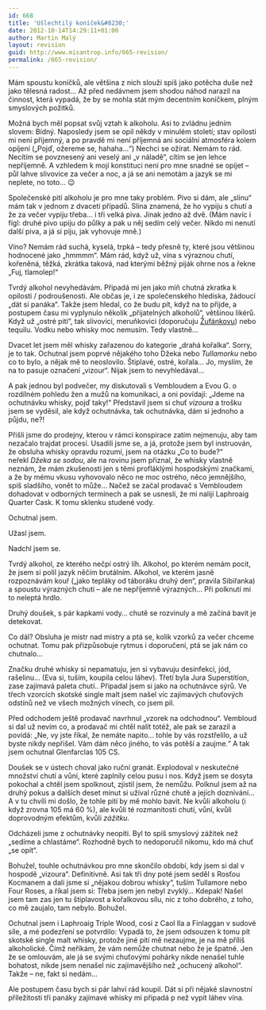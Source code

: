 ```yaml
---
id: 668
title: 'Ušlechtilý koníček&#8230;'
date: 2012-10-14T14:29:11+01:00
author: Martin Malý
layout: revision
guid: http://www.misantrop.info/665-revision/
permalink: /665-revision/
---
```

Mám spoustu koníčků, ale většina z nich slouží spíš jako potěcha duše než jako tělesná radost&#8230; Až před nedávnem jsem shodou náhod narazil na činnost, která vypadá, že by se mohla stát mým decentním koníčkem, plným smyslových požitků.

<!--more-->

Možná bych měl popsat svůj vztah k alkoholu. Asi to zvládnu jedním slovem: Bídný. Naposledy jsem se opil někdy v minulém století; stav opilosti mi není příjemný, a po pravdě mi není příjemná ani sociální atmosféra kolem opíjení (&#8222;Pojď, ožereme se, hahaha&#8230;&#8220;) Nechci se ožírat. Nemám to rád. Necítím se povznesený ani veselý ani &#8222;v náladě&#8220;, cítím se jen lehce nepříjemně. A vzhledem k mojí konstituci není pro mne snadné se opíjet &#8211; půl lahve slivovice za večer a noc, a já se ani nemotám a jazyk se mi neplete, no toto&#8230; 😉

Společenské pití alkoholu je pro mne taky problém. Pivo si dám, ale &#8222;slinu&#8220; mám tak v jednom z dvaceti případů. Slina znamená, že ho vypiju s chutí a že za večer vypiju třeba&#8230; i tři velká piva. Jinak jedno až dvě. (Mám navíc i fígl: druhé pivo upiju do půlky a pak u něj sedím celý večer. Nikdo mi nenutí další piva, a já si piju, jak vyhovuje mně.)

Víno? Nemám rád suchá, kyselá, trpká &#8211; tedy přesně ty, které jsou většinou hodnocené jako &#8222;hmmmm&#8220;. Mám rád, když už, vína s výraznou chutí, kořeněná, těžká, zkrátka taková, nad kterými běžný piják ohrne nos a řekne &#8222;Fuj, tlamolep!&#8220;

Tvrdý alkohol nevyhedávám. Připadá mi jen jako míň chutná zkratka k opilosti / podroušenosti. Ale občas je, i ze společenského hlediska, žádoucí &#8222;dát si panáka&#8220;. Takže jsem hledal, co že budu pít, když na to přijde, a postupem času mi vyplynulo několik &#8222;přijatelných alkoholů&#8220;, většinou likérů. Když už &#8222;ostré pití&#8220;, tak slivovici, meruňkovici (doporučuju [Žufánkovu](http://www.zufanek.cz/)) nebo tequilu. Vodku nebo whisky moc nemusím. Tedy vlastně&#8230;

Dvacet let jsem měl whisky zařazenou do kategorie &#8222;drahá kořalka&#8220;. Sorry, je to tak. Ochutnal jsem poprvé nějakého toho Džeka nebo _Tullamorku_ nebo co to bylo, a nějak mě to neoslovilo. Štiplavé, ostré, kořala&#8230; Jo, myslím, že na to pasuje označení &#8222;vizour&#8220;. Nijak jsem to nevyhledával&#8230;

A pak jednou byl podvečer, my diskutovali s Vembloudem a Evou G. o rozdílném pohledu žen a mužů na komunikaci, a oni povídají: &#8222;Jdeme na ochutnávku whisky, pojď taky!&#8220; Představil jsem si chuť _vizoura_ a trošku jsem se vyděsil, ale když ochutnávka, tak ochutnávka, dám si jednoho a půjdu, ne?!

Přišli jsme do prodejny, kterou v rámci konspirace zatím nejmenuju, aby tam nezačalo trajdat procesí. Usadili jsme se, a já, protože jsem byl instruován, že obsluha whisky opravdu rozumí, jsem na otázku &#8222;Co to bude?&#8220; neřekl _Džeka se sodou_, ale na rovinu jsem přiznal, že whisky vlastně neznám, že mám zkušenosti jen s těmi profláklými hospodskými značkami, a že by mému vkusu vyhovovalo něco ne moc ostrého, něco jemnějšího, spíš sladšího, vonět to může&#8230; Načež se začal prodavač s Vembloudem dohadovat v odborných termínech a pak se usnesli, že mi nalijí Laphroaig Quarter Cask. K tomu sklenku studené vody.

Ochutnal jsem.

Užasl jsem.

Nadchl jsem se.

Tvrdý alkohol, ze kterého nečpí ostrý líh. Alkohol, po kterém nemám pocit, že jsem si polil jazyk něčím brutálním. Alkohol, ve kterém jasně rozpoznávám kouř (&#8222;jako tepláky od táboráku druhý den&#8220;, pravila Sibiřanka) a spoustu výrazných chutí &#8211; ale ne nepříjemně výrazných&#8230; Při polknutí mi to neleptá hrdlo.

Druhý doušek, s pár kapkami vody&#8230; chutě se rozvinuly a mě začíná bavit je detekovat.

Co dál? Obsluha je mistr nad mistry a ptá se, kolik vzorků za večer chceme ochutnat. Tomu pak přizpůsobuje rytmus i doporučení, ptá se jak nám co chutnalo&#8230;

Značku druhé whisky si nepamatuju, jen si vybavuju desinfekci, jód, rašelinu&#8230; (Eva si, tuším, koupila celou láhev). Třetí byla Jura Superstition, zase zajímavá paleta chutí.. Připadal jsem si jako na ochutnávce sýrů. Ve třech vzorcích skotské single malt jsem našel víc zajímavých chuťových odstínů než ve všech možných vínech, co jsem pil.

Před odchodem ještě prodavač navrhnul &#8222;vzorek na odchodnou&#8220;. Vembloud si dal už nevím co, a prodavač mi chtěl nalít totéž, ale pak se zarazil a povídá: &#8222;Ne, vy jste říkal, že nemáte napito&#8230; tohle by vás rozstřelilo, a už byste nikdy nepřišel. Vám dám něco jiného, to vás potěší a zaujme.&#8220; A tak jsem ochutnal Glenfarclas 105 CS.

Doušek se v ústech choval jako ruční granát. Explodoval v neskutečné množství chutí a vůní, které zaplnily celou pusu i nos. Když jsem se dosyta pokochal a chtěl jsem spolknout, zjistil jsem, že nemůžu. Polknul jsem až na druhý pokus a dalších deset minut si užíval různé chutě a jejich doznívání&#8230; A v tu chvíli mi došlo, že tohle pití by mě mohlo bavit. Ne kvůli alkoholu (i když zrovna 105 má 60 %), ale kvůli té rozmanitosti chutí, vůní, kvůli doprovodným efektům, kvůli _zážitku_.

Odcházeli jsme z ochutnávky neopiti. Byl to spíš smyslový zážitek než &#8222;sedíme a chlastáme&#8220;. Rozhodně bych to nedoporučil nikomu, kdo má chuť &#8222;se opít&#8220;.

Bohužel, touhle ochutnávkou pro mne skončilo období, kdy jsem si dal v hospodě &#8222;vizoura&#8220;. Definitivně. Asi tak tři dny poté jsem seděl s Rosťou Kocmanem a dali jsme si &#8222;nějakou dobrou whisky&#8220;, tuším Tullamore nebo Four Roses, a říkal jsem si: Třeba jsem jen nebyl zvyklý&#8230; Kdepak! Našel jsem tam zas jen tu štiplavost a kořalkovou sílu, nic z toho dobrého, z toho, co mě zaujalo, tam nebylo. Bohužel.

Ochutnal jsem i Laphroaig Triple Wood, cosi z Caol Ila a Finlaggan v sudové síle, a mé podezření se potvrdilo: Vypadá to, že jsem odsouzen k tomu pít skotské single malt whisky, protože jiné pití mě nezaujme, je na mě příliš alkoholické. Čímž neříkám, že vám nemůže chutnat nebo že je špatné. Jen že se omlouvám, ale já se svými chuťovými pohárky nikde nenašel tuhle bohatost, nikde jsem nenašel nic zajímavějšího než &#8222;ochucený alkohol&#8220;. Takže &#8211; ne, fakt si nedám&#8230;

Ale postupem času bych si pár lahví rád koupil. Dát si při nějaké slavnostní příležitosti tři panáky zajímavé whisky mi připadá p než vypít láhev vína.